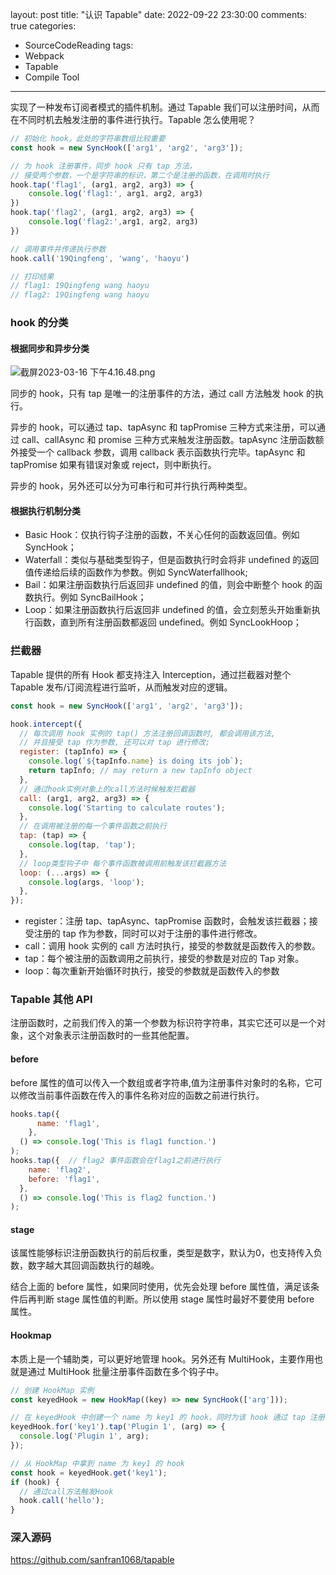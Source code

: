 layout: post
title: "认识 Tapable"
date: 2022-09-22 23:30:00
comments: true
categories: 
- SourceCodeReading
tags:
- Webpack
- Tapable
- Compile Tool
---

实现了一种发布订阅者模式的插件机制。通过 Tapable 我们可以注册时间，从而在不同时机去触发注册的事件进行执行。Tapable 怎么使用呢？

```jsx
// 初始化 hook，此处的字符串数组比较重要
const hook = new SyncHook(['arg1', 'arg2', 'arg3']);

// 为 hook 注册事件，同步 hook 只有 tap 方法，
// 接受两个参数，一个是字符串的标识，第二个是注册的函数，在调用时执行
hook.tap('flag1', (arg1, arg2, arg3) => {
    console.log('flag1:', arg1, arg2, arg3)
})
hook.tap('flag2', (arg1, arg2, arg3) => {
    console.log('flag2:',arg1, arg2, arg3)
})

// 调用事件并传递执行参数
hook.call('19Qingfeng', 'wang', 'haoyu')

// 打印结果
// flag1: 19Qingfeng wang haoyu
// flag2: 19Qingfeng wang haoyu
```

<!-- more -->

### hook 的分类

#### 根据同步和异步分类

![截屏2023-03-16 下午4.16.48.png](Tapable%20b61b89bee0e14e4096b199f1b9e6f3b8/%25E6%2588%25AA%25E5%25B1%258F2023-03-16_%25E4%25B8%258B%25E5%258D%25884.16.48.png)

同步的 hook，只有 tap 是唯一的注册事件的方法，通过 call 方法触发 hook 的执行。

异步的 hook，可以通过 tap、tapAsync 和 tapPromise 三种方式来注册，可以通过 call、callAsync 和 promise 三种方式来触发注册函数。tapAsync 注册函数额外接受一个 callback 参数，调用 callback 表示函数执行完毕。tapAsync 和 tapPromise 如果有错误对象或 reject，则中断执行。

异步的 hook，另外还可以分为可串行和可并行执行两种类型。

#### 根据执行机制分类

- Basic Hook：仅执行钩子注册的函数，不关心任何的函数返回值。例如 SyncHook；
- Waterfall：类似与基础类型钩子，但是函数执行时会将非 undefined 的返回值传递给后续的函数作为参数。例如 SyncWaterfallhook;
- Bail：如果注册函数执行后返回非 undefined 的值，则会中断整个 hook 的函数执行。例如 SyncBailHook；
- Loop：如果注册函数执行后返回非 undefined 的值，会立刻葱头开始重新执行函数，直到所有注册函数都返回 undefined。例如 SyncLookHoop；

### 拦截器

Tapable 提供的所有 Hook 都支持注入 Interception，通过拦截器对整个 Tapable 发布/订阅流程进行监听，从而触发对应的逻辑。

```jsx
const hook = new SyncHook(['arg1', 'arg2', 'arg3']);

hook.intercept({
  // 每次调用 hook 实例的 tap() 方法注册回调函数时, 都会调用该方法,
  // 并且接受 tap 作为参数, 还可以对 tap 进行修改;
  register: (tapInfo) => {
    console.log(`${tapInfo.name} is doing its job`);
    return tapInfo; // may return a new tapInfo object
  },
  // 通过hook实例对象上的call方法时候触发拦截器
  call: (arg1, arg2, arg3) => {
    console.log('Starting to calculate routes');
  },
  // 在调用被注册的每一个事件函数之前执行
  tap: (tap) => {
    console.log(tap, 'tap');
  },
  // loop类型钩子中 每个事件函数被调用前触发该拦截器方法
  loop: (...args) => {
    console.log(args, 'loop');
  },
});
```

- register：注册 tap、tapAsync、tapPromise 函数时，会触发该拦截器；接受注册的 tap 作为参数，同时可以对于注册的事件进行修改。
- call：调用 hook 实例的 call 方法时执行，接受的参数就是函数传入的参数。
- tap：每个被注册的函数调用之前执行，接受的参数是对应的 Tap 对象。
- loop：每次重新开始循环时执行，接受的参数就是函数传入的参数

### Tapable 其他 API

注册函数时，之前我们传入的第一个参数为标识符字符串，其实它还可以是一个对象，这个对象表示注册函数时的一些其他配置。

#### before

before 属性的值可以传入一个数组或者字符串,值为注册事件对象时的名称，它可以修改当前事件函数在传入的事件名称对应的函数之前进行执行。

```jsx
hooks.tap({
	  name: 'flag1',
	},
  () => console.log('This is flag1 function.')
);
hooks.tap({  // flag2 事件函数会在flag1之前进行执行
    name: 'flag2',
    before: 'flag1',
  },
  () => console.log('This is flag2 function.')
);
```

#### stage

该属性能够标识注册函数执行的前后权重，类型是数字，默认为0，也支持传入负数，数字越大其回调函数执行的越晚。

结合上面的 before 属性，如果同时使用，优先会处理 before 属性值，满足该条件后再判断 stage 属性值的判断。所以使用 stage 属性时最好不要使用 before 属性。

#### Hookmap

本质上是一个辅助类，可以更好地管理 hook。另外还有 MultiHook，主要作用也就是通过 MultiHook 批量注册事件函数在多个钩子中。

```jsx
// 创建 HookMap 实例
const keyedHook = new HookMap((key) => new SyncHook(['arg']));

// 在 keyedHook 中创建一个 name 为 key1 的 hook，同时为该 hook 通过 tap 注册事件 
keyedHook.for('key1').tap('Plugin 1', (arg) => {
  console.log('Plugin 1', arg);
});

// 从 HookMap 中拿到 name 为 key1 的 hook
const hook = keyedHook.get('key1');
if (hook) {
  // 通过call方法触发Hook
  hook.call('hello');
}
```

### 深入源码

https://github.com/sanfran1068/tapable